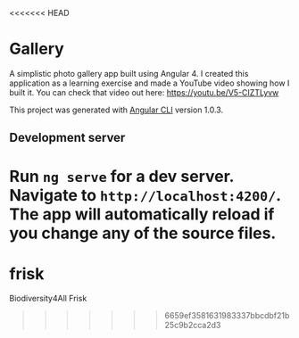 <<<<<<< HEAD
# Gallery

A simplistic photo gallery app built using Angular 4.
I created this application as a learning exercise and made a YouTube video showing how I built it. 
You can check that video out here: https://youtu.be/V5-CIZTLyvw

This project was generated with [Angular CLI](https://github.com/angular/angular-cli) version 1.0.3.

## Development server

Run `ng serve` for a dev server. Navigate to `http://localhost:4200/`. The app will automatically reload if you change any of the source files.
=======
# frisk
Biodiversity4All Frisk
>>>>>>> 6659ef3581631983337bbcdbf21b25c9b2cca2d3
